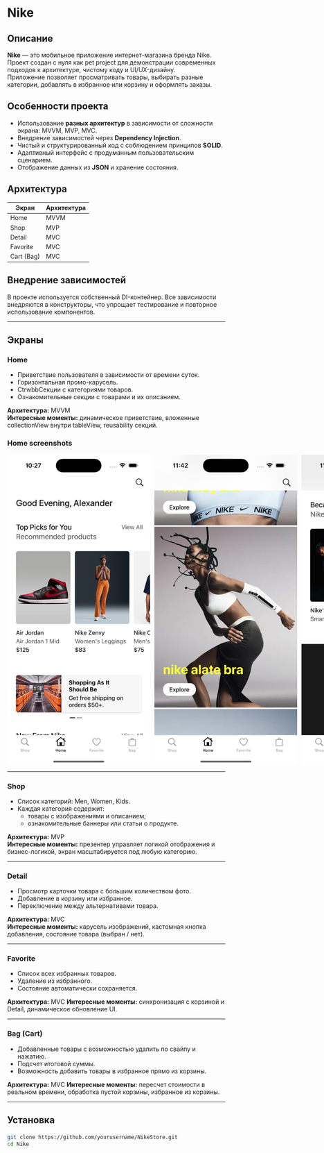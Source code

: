 # Nike

## Описание

**Nike** — это мобильное приложение интернет-магазина бренда Nike. Проект создан с нуля как pet project для демонстрации современных подходов к архитектуре, чистому коду и UI/UX-дизайну.  
Приложение позволяет просматривать товары, выбирать разные категории, добавлять в избранное или корзину и оформлять заказы.

## Особенности проекта

- Использование **разных архитектур** в зависимости от сложности экрана: MVVM, MVP, MVC.
- Внедрение зависимостей через **Dependency Injection**.
- Чистый и структурированный код с соблюдением принципов **SOLID**.
- Адаптивный интерфейс с продуманным пользовательским сценарием.
- Отображение данных из **JSON** и хранение состояния.

## Архитектура

| Экран         | Архитектура |
|---------------|-------------|
| Home          | MVVM        |
| Shop          | MVP         |
| Detail        | MVC         |
| Favorite      | MVC        |
| Cart (Bag)    | MVC        |

## Внедрение зависимостей

В проекте используется собственный DI-контейнер. Все зависимости внедряются в конструкторы, что упрощает тестирование и повторное использование компонентов.

---

## Экраны

### Home

- Приветствие пользователя в зависимости от времени суток.
- Горизонтальная промо-карусель.
- CtrwbbСекции с категориями товаров.
- Ознакомительные секции с товарами и их описанием.

**Архитектура:** MVVM  
**Интересные моменты:** динамическое приветствие, вложенные collectionView внутри tableView, reusability секций.

### Home screenshots

<div style="display: flex; gap: 10px;">
  <img src="Screenshots/home_screen_1.png" alt="Home Screen 1" width="330"/>
  <img src="Screenshots/home_screen_2.png" alt="Home Screen 2" width="330"/>
  <img src="Screenshots/home_screen_3.png" alt="Home Screen 3" width="330"/>
</div>

---

### Shop

- Список категорий: Men, Women, Kids.
- Каждая категория содержит:
  - товары с изображениями и описанием;
  - ознакомительные баннеры или статьи о продукте.

**Архитектура:** MVP  
**Интересные моменты:** презентер управляет логикой отображения и бизнес-логикой, экран масштабируется под любую категорию.

---

### Detail

- Просмотр карточки товара с большим количеством фото.
- Добавление в корзину или избранное.
- Переключение между альтернативами товара.

**Архитектура:** MVC  
**Интересные моменты:** карусель изображений, кастомная кнопка добавления, состояние товара (выбран / нет).

---

### Favorite

- Список всех избранных товаров.
- Удаление из избранного.
- Состояние автоматически сохраняется.

**Архитектура:** MVС 
**Интересные моменты:** синхронизация с корзиной и Detail, динамическое обновление UI.

---

### Bag (Cart)

- Добавленные товары с возможностью удалить по свайпу и нажатию.
- Подсчет итоговой суммы.
- Возможность добавить товары в избранное прямо из корзины.

**Архитектура:** MVС 
**Интересные моменты:** пересчет стоимости в реальном времени, обработка пустой корзины, избранное из корзины.

---

## Установка

```bash
git clone https://github.com/yourusername/NikeStore.git
cd Nike




